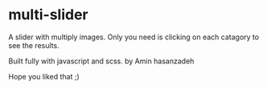 # multi-slider
A slider with multiply images. Only you need is clicking on each catagory to see the results.

Built fully with javascript and scss.
by Amin hasanzadeh

Hope you liked that ;)
